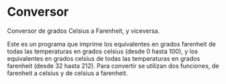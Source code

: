 # Conversor
Conversor de grados Celsius a Farenheit, y viceversa.

Este es un programa que imprime los equivalentes en grados farenheit de todas las temperaturas en grados celsius (desde 0 hasta 100), y los equivalentes en grados celsius 
de todas las temperaturas en grados farenheit (desde 32 hasta 212). Para convertir se utilizan dos funciones, de farenheit a celsius y de celsius a farenheit. 
